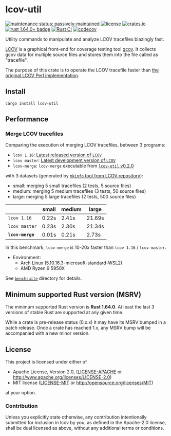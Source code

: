 # lcov-util

[![maintenance status: passively-maintained](https://img.shields.io/badge/maintenance-passively--maintained-yellowgreen.svg)](https://doc.rust-lang.org/cargo/reference/manifest.html#the-badges-section)
[![license](https://img.shields.io/crates/l/lcov-util.svg)](#license)
[![crates.io](https://img.shields.io/crates/v/lcov-util.svg)](https://crates.io/crates/lcov-util)
[![rust 1.64.0+ badge](https://img.shields.io/badge/rust-1.64.0+-93450a.svg)](https://doc.rust-lang.org/cargo/reference/manifest.html#the-rust-version-field)
[![Rust CI](https://github.com/gifnksm/lcov/actions/workflows/rust-ci.yml/badge.svg)](https://github.com/gifnksm/lcov/actions/workflows/rust-ci.yml)
[![codecov](https://codecov.io/gh/gifnksm/lcov/branch/master/graph/badge.svg?token=uXsi5eu0RD)](https://codecov.io/gh/gifnksm/lcov)

Utility commands to manipulate and analyze LCOV tracefiles blazingly fast.

[LCOV] is a graphical front-end for coverage testing tool [gcov].
It collects gcov data for multiple source files and stores them into the file called as "tracefile".

The purpose of this crate is to operate the LCOV tracefile faster than [the original LCOV Perl
implementation][LCOV GitHub].

## Install

```console
cargo install lcov-util
```

## Performance

### Merge LCOV tracefiles

Comparing the execution of merging LCOV tracefiles, between 3 programs:

* `lcov 1.16`: [Latest released version of `LCOV`][lcov-release]
* `lcov master`: [Latest development version of `LCOV`][lcov-dev]
* `lcov-merge`: `lcov-merge` executable from [`lcov-util` v0.2.0][lcov-util]

with 3 datasets (generated by [`mkinfo` tool from LCOV repository][mkinfo]):

* small: merging 5 small tracefiles (2 tests, 5 source files)
* medium: merging 5 medium tracefiles (3 tests, 50 source files)
* large: merging 5 large tracefiles (2 tests, 500 source files)

|                  | small | medium |  large  |
| ---------------- | ----- | ------ | ------- |
| `lcov 1.16`      | 0.22s | 2.41s  | 21.69s  |
| `lcov master`    | 0.23s | 2.30s  | 21.34s  |
| **`lcov-merge`** | 0.01s | 0.21s  |  2.73s  |

In this benchmark, `lcov-merge` is 10-20x faster than `lcov 1.16` / `lcov-master`.

* Environment:
  * Arch Linux (5.10.16.3-microsoft-standard-WSL2)
  * AMD Ryzen 9 5950X

See [`benchsuite`](benchsuite) directory for details.

[lcov-release]: https://github.com/linux-test-project/lcov/releases/tag/v1.16
[lcov-dev]: https://github.com/linux-test-project/lcov/commit/dfeb7505ef372f806ddb280b52a90f41cd8169cd
[lcov-util]: https://github.com/gifnksm/lcov/releases/tag/v0.2.0
[mkinfo]: https://github.com/linux-test-project/lcov/blob/dfeb7505ef372f806ddb280b52a90f41cd8169cd/tests/bin/mkinfo

## Minimum supported Rust version (MSRV)

The minimum supported Rust version is **Rust 1.64.0**.
At least the last 3 versions of stable Rust are supported at any given time.

While a crate is pre-release status (0.x.x) it may have its MSRV bumped in a patch release.
Once a crate has reached 1.x, any MSRV bump will be accompanied with a new minor version.

## License

This project is licensed under either of

* Apache License, Version 2.0, ([LICENSE-APACHE](LICENSE-APACHE) or <http://www.apache.org/licenses/LICENSE-2.0>)
* MIT license ([LICENSE-MIT](LICENSE-MIT) or <http://opensource.org/licenses/MIT>)

at your option.

### Contribution

Unless you explicitly state otherwise, any contribution intentionally submitted for inclusion in lcov by you, as defined in the Apache-2.0 license, shall be dual licensed as above, without any additional terms or conditions.

[LCOV]: http://ltp.sourceforge.net/coverage/lcov.php
[gcov]: http://gcc.gnu.org/onlinedocs/gcc/Gcov.html
[LCOV GitHub]: https://github.com/linux-test-project/lcov
